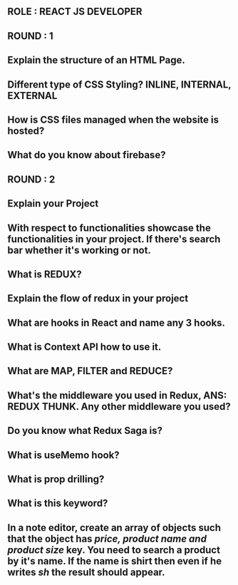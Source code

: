 ## ROLE : REACT JS DEVELOPER
## ROUND : 1

## Explain the structure of an HTML Page.

## Different type of CSS Styling? INLINE, INTERNAL, EXTERNAL

## How is CSS files managed when the website is hosted?

## What do you know about firebase?

<!-- -------------------------------------------------------------------- -->

## ROUND : 2

## Explain your Project

## With respect to functionalities showcase the functionalities in your project. If there's search bar whether it's working or not.

## What is REDUX?

## Explain the flow of redux in your project

## What are hooks in React and name any 3 hooks.

## What is Context API how to use it.

## What are MAP, FILTER and REDUCE?

## What's the middleware you used in Redux, ANS: REDUX THUNK. Any other middleware you used?

## Do you know what Redux Saga is?

## What is useMemo hook?

## What is prop drilling?

## What is **this** keyword?

## In a note editor, create an array of objects such that the object has *price, product name and product size* key. You need to search a product by it's name. If the name is shirt then even if he writes *sh* the result should appear.

<!-- ---------------------------------------------------------------------- -->


